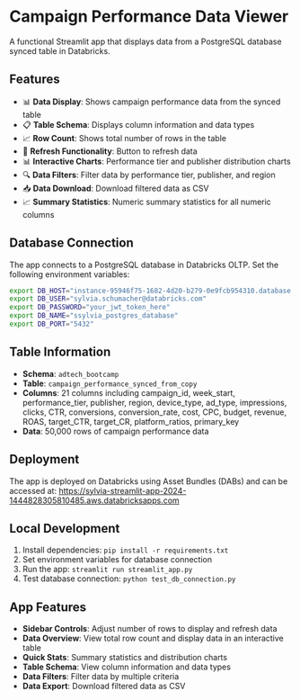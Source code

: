# Campaign Performance Data Viewer

A functional Streamlit app that displays data from a PostgreSQL database synced table in Databricks.

## Features

- 📊 **Data Display**: Shows campaign performance data from the synced table
- 📋 **Table Schema**: Displays column information and data types
- 📈 **Row Count**: Shows total number of rows in the table
- 🔄 **Refresh Functionality**: Button to refresh data
- 📊 **Interactive Charts**: Performance tier and publisher distribution charts
- 🔍 **Data Filters**: Filter data by performance tier, publisher, and region
- 📥 **Data Download**: Download filtered data as CSV
- 📈 **Summary Statistics**: Numeric summary statistics for all numeric columns

## Database Connection

The app connects to a PostgreSQL database in Databricks OLTP. Set the following environment variables:

```bash
export DB_HOST="instance-95946f75-1682-4d20-b279-0e9fcb954310.database.cloud.databricks.com"
export DB_USER="sylvia.schumacher@databricks.com"
export DB_PASSWORD="your_jwt_token_here"
export DB_NAME="ssylvia_postgres_database"
export DB_PORT="5432"
```

## Table Information

- **Schema**: `adtech_bootcamp`
- **Table**: `campaign_performance_synced_from_copy`
- **Columns**: 21 columns including campaign_id, week_start, performance_tier, publisher, region, device_type, ad_type, impressions, clicks, CTR, conversions, conversion_rate, cost, CPC, budget, revenue, ROAS, target_CTR, target_CR, platform_ratios, primary_key
- **Data**: 50,000 rows of campaign performance data

## Deployment

The app is deployed on Databricks using Asset Bundles (DABs) and can be accessed at:
https://sylvia-streamlit-app-2024-1444828305810485.aws.databricksapps.com

## Local Development

1. Install dependencies: `pip install -r requirements.txt`
2. Set environment variables for database connection
3. Run the app: `streamlit run streamlit_app.py`
4. Test database connection: `python test_db_connection.py`

## App Features

- **Sidebar Controls**: Adjust number of rows to display and refresh data
- **Data Overview**: View total row count and display data in an interactive table
- **Quick Stats**: Summary statistics and distribution charts
- **Table Schema**: View column information and data types
- **Data Filters**: Filter data by multiple criteria
- **Data Export**: Download filtered data as CSV
